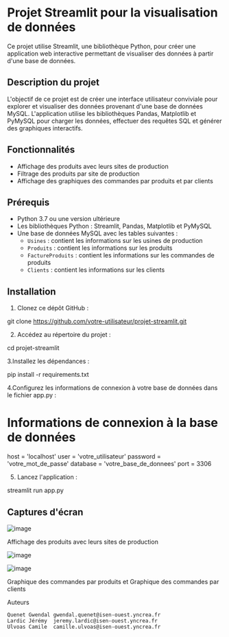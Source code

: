 # Projet Streamlit pour la visualisation de données

Ce projet utilise Streamlit, une bibliothèque Python, pour créer une application web interactive permettant de visualiser des données à partir d'une base de données.

## Description du projet

L'objectif de ce projet est de créer une interface utilisateur conviviale pour explorer et visualiser des données provenant d'une base de données MySQL. L'application utilise les bibliothèques Pandas, Matplotlib et PyMySQL pour charger les données, effectuer des requêtes SQL et générer des graphiques interactifs.

## Fonctionnalités

- Affichage des produits avec leurs sites de production
- Filtrage des produits par site de production
- Affichage des graphiques des commandes par produits et par clients

## Prérequis

- Python 3.7 ou une version ultérieure
- Les bibliothèques Python : Streamlit, Pandas, Matplotlib et PyMySQL
- Une base de données MySQL avec les tables suivantes :
  - `Usines` : contient les informations sur les usines de production
  - `Produits` : contient les informations sur les produits
  - `FactureProduits` : contient les informations sur les commandes de produits
  - `Clients` : contient les informations sur les clients

## Installation

1. Clonez ce dépôt GitHub :

git clone https://github.com/votre-utilisateur/projet-streamlit.git

2. Accédez au répertoire du projet :

cd projet-streamlit

3.Installez les dépendances :

pip install -r requirements.txt

4.Configurez les informations de connexion à votre base de données dans le fichier app.py :

# Informations de connexion à la base de données
host = 'localhost'
user = 'votre_utilisateur'
password = 'votre_mot_de_passe'
database = 'votre_base_de_donnees'
port = 3306

5. Lancez l'application :

streamlit run app.py

## Captures d'écran

![image](https://github.com/ggwendall/Ikeo/assets/48108275/f2c3a794-6648-43a0-9829-3c424f92c637)

Affichage des produits avec leurs sites de production

![image](https://github.com/ggwendall/Ikeo/assets/48108275/21793092-196f-4235-9950-6f43bee6a550)

![image](https://github.com/ggwendall/Ikeo/assets/48108275/d038add7-e20d-45b5-b0bc-51ab6aeb9c8f)

Graphique des commandes par produits et Graphique des commandes par clients

Auteurs

    Quenet Gwendal gwendal.quenet@isen-ouest.yncrea.fr
    Lardic Jérémy  jeremy.lardic@isen-ouest.yncrea.fr
    Ulvoas Camile  camille.ulvoas@isen-ouest.yncrea.fr
